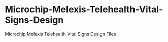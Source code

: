 # Microchip-Melexis-Telehealth-Vital-Signs-Design
Microchip Melexis Telehealth Vital Signs Design Files
